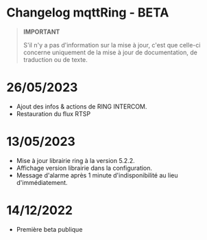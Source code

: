 # Changelog mqttRing - BETA

>**IMPORTANT**
>
>S'il n'y a pas d'information sur la mise à jour, c'est que celle-ci concerne uniquement de la mise à jour de documentation, de traduction ou de texte.

# 26/05/2023
- Ajout des infos & actions de RING INTERCOM.
- Restauration du flux RTSP

# 13/05/2023

- Mise à jour librairie ring à la version 5.2.2.
- Affichage version librairie dans la configuration.
- Message d'alarme après 1 minute d'indisponibilité au lieu d'immédiatement.

# 14/12/2022

- Première beta publique
